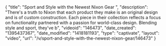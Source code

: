 {
    "title": "Sport and Style with the Newest Nixon Gear ",
    "description": "There's a truth to Nixon that each product they make is an original design and is of custom construction. Each piece in their collection reflects a focus on functionality partnered with a passion for world-class design. Blending style and sport, they've b",
    "videoid": "146473",
    "date_created": "1395437367",
    "date_modified": "1418181193",
    "type": "captivate",
    "layout": "video",
    "url": "\/v\/sport-and-style-with-the-newest-nixon-gear\/146473"
}